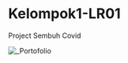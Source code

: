# Kelompok1-LR01
Project Sembuh Covid

![_Portofolio](https://user-images.githubusercontent.com/77274711/226506565-03bded7b-484b-4855-93a7-2e3d6b09d818.png)

